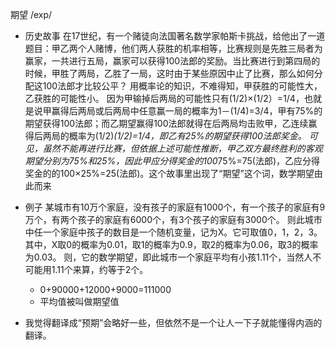 期望/exp/- 历史故事在17世纪，有一个赌徒向法国著名数学家帕斯卡挑战，给他出了一道题目：甲乙两个人赌博，他们两人获胜的机率相等，比赛规则是先胜三局者为赢家，一共进行五局，赢家可以获得100法郎的奖励。当比赛进行到第四局的时候，甲胜了两局，乙胜了一局，这时由于某些原因中止了比赛，那么如何分配这100法郎才比较公平？用概率论的知识，不难得知，甲获胜的可能性大，乙获胜的可能性小。因为甲输掉后两局的可能性只有(1/2)×(1/2）=1/4，也就是说甲赢得后两局或后两局中任意赢一局的概率为1－(1/4)=3/4，甲有75%的期望获得100法郎；而乙期望赢得100法郎就得在后两局均击败甲，乙连续赢得后两局的概率为(1/2)*(1/2)=1/4，即乙有25%的期望获得100法郎奖金。可见，虽然不能再进行比赛，但依据上述可能性推断，甲乙双方最终胜利的客观期望分别为75%和25%，因此甲应分得奖金的100*75%=75(法郎)，乙应分得奖金的的100×25%=25(法郎)。这个故事里出现了“期望”这个词，数学期望由此而来- 例子某城市有10万个家庭，没有孩子的家庭有1000个，有一个孩子的家庭有9万个，有两个孩子的家庭有6000个，有3个孩子的家庭有3000个。则此城市中任一个家庭中孩子的数目是一个随机变量，记为X。它可取值0，1，2，3。其中，X取0的概率为0.01，取1的概率为0.9，取2的概率为0.06，取3的概率为0.03。则，它的数学期望，即此城市一个家庭平均有小孩1.11个，当然人不可能用1.11个来算，约等于2个。	- 0+90000+12000+9000=111000	- 平均值被叫做期望值- 我觉得翻译成“预期”会略好一些，但依然不是一个让人一下子就能懂得内涵的翻译。